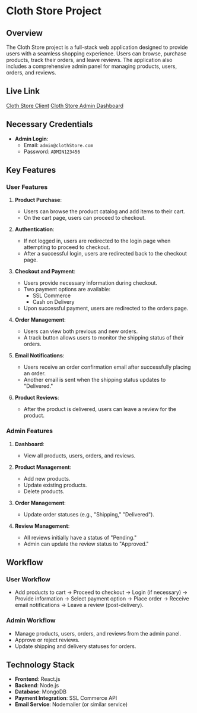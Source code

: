 # Cloth Store Project

## Overview
The Cloth Store project is a full-stack web application designed to provide users with a seamless shopping experience. Users can browse, purchase products, track their orders, and leave reviews. The application also includes a comprehensive admin panel for managing products, users, orders, and reviews.

## Live Link
[Cloth Store Client](https://cloth-store-smoky.vercel.app)
[Cloth Store Admin Dashboard](https://cloth-store-admin-nine.vercel.app)

## Necessary Credentials
- **Admin Login**:
  - Email: `admin@clothStore.com`
  - Password: `ADMIN123456`
  

## Key Features

### User Features

1. **Product Purchase**:
   - Users can browse the product catalog and add items to their cart.
   - On the cart page, users can proceed to checkout.

2. **Authentication**:
   - If not logged in, users are redirected to the login page when attempting to proceed to checkout.
   - After a successful login, users are redirected back to the checkout page.

3. **Checkout and Payment**:
   - Users provide necessary information during checkout.
   - Two payment options are available:
     - SSL Commerce
     - Cash on Delivery
   - Upon successful payment, users are redirected to the orders page.

4. **Order Management**:
   - Users can view both previous and new orders.
   - A track button allows users to monitor the shipping status of their orders.

5. **Email Notifications**:
   - Users receive an order confirmation email after successfully placing an order.
   - Another email is sent when the shipping status updates to "Delivered."

6. **Product Reviews**:
   - After the product is delivered, users can leave a review for the product.

### Admin Features

1. **Dashboard**:
   - View all products, users, orders, and reviews.

2. **Product Management**:
   - Add new products.
   - Update existing products.
   - Delete products.

3. **Order Management**:
   - Update order statuses (e.g., "Shipping," "Delivered").

4. **Review Management**:
   - All reviews initially have a status of "Pending."
   - Admin can update the review status to "Approved."

## Workflow

### User Workflow
- Add products to cart → Proceed to checkout → Login (if necessary) → Provide information → Select payment option → Place order → Receive email notifications → Leave a review (post-delivery).

### Admin Workflow
- Manage products, users, orders, and reviews from the admin panel.
- Approve or reject reviews.
- Update shipping and delivery statuses for orders.

## Technology Stack

- **Frontend**: React.js
- **Backend**: Node.js
- **Database**: MongoDB
- **Payment Integration**: SSL Commerce API
- **Email Service**: Nodemailer (or similar service)
